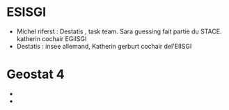 # ESISGI
- Michel riferst : Destatis , task team. Sara guessing fait partie du STACE. katherin cochair EGiISGI 
- Destatis : insee allemand, Katherin gerburt cochair del'EIISGI

# Geostat 4
- 
- 


